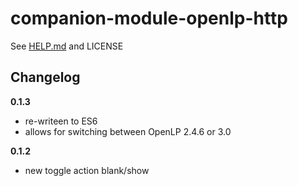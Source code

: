 # companion-module-openlp-http

See [HELP.md](https://github.com/bitfocus/companion-module-openlp-http/blob/master/HELP.md) and LICENSE

## Changelog

**0.1.3**

- re-writeen to ES6
- allows for switching between OpenLP 2.4.6 or 3.0

**0.1.2**

- new toggle action blank/show
